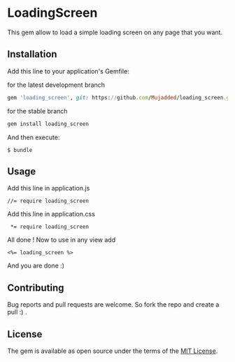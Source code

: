 # LoadingScreen

This gem allow to load a simple loading screen on any page that you want.

## Installation

Add this line to your application's Gemfile:

for the latest development branch
```ruby
gem 'loading_screen', git: https://github.com/Mujadded/loading_screen.git
```

for the stable branch
```ruby
gem install loading_screen
```

And then execute:

    $ bundle

## Usage

Add this line in application.js
```
//= require loading_screen
```

Add this line in application.css
```
 *= require loading_screen
```

All done ! Now to use in any view add
```
<%= loading_screen %>
```
And you are done :)

## Contributing

Bug reports and pull requests are welcome. So fork the repo and create a pull :) .

## License

The gem is available as open source under the terms of the [MIT License](https://opensource.org/licenses/MIT).
